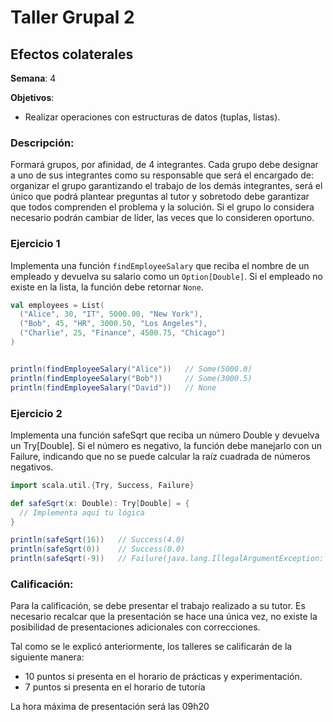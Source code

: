 # Taller Grupal  2
## Efectos colaterales

**Semana**: 4

**Objetivos**:

- Realizar operaciones con estructuras de datos (tuplas, listas).

### Descripción:

Formará grupos, por afinidad, de 4 integrantes. Cada grupo debe designar a uno de sus integrantes como su responsable que será el encargado de: organizar el grupo garantizando el trabajo de los demás integrantes, será el único que podrá plantear preguntas al tutor y sobretodo debe garantizar que todos comprenden el problema y la solución. Si el grupo lo considera necesario podrán cambiar de líder, las veces que lo consideren oportuno.

### Ejercicio 1
Implementa una función `findEmployeeSalary` que reciba el nombre de un empleado y devuelva su salario como un `Option[Double]`. Si el empleado no existe en la lista, la función debe retornar `None`.

```Scala
val employees = List(
  ("Alice", 30, "IT", 5000.00, "New York"),
  ("Bob", 45, "HR", 3000.50, "Los Angeles"),
  ("Charlie", 25, "Finance", 4500.75, "Chicago")
)


println(findEmployeeSalary("Alice"))   // Some(5000.0)
println(findEmployeeSalary("Bob"))     // Some(3000.5)
println(findEmployeeSalary("David"))   // None
```


### Ejercicio 2
Implementa una función safeSqrt que reciba un número Double y devuelva un Try[Double]. Si el número es negativo, la función debe manejarlo con un Failure, indicando que no se puede calcular la raíz cuadrada de números negativos.

```Scala
import scala.util.{Try, Success, Failure}

def safeSqrt(x: Double): Try[Double] = {
  // Implementa aquí tu lógica
}

println(safeSqrt(16))   // Success(4.0)
println(safeSqrt(0))    // Success(0.0)
println(safeSqrt(-9))   // Failure(java.lang.IllegalArgumentException: No se puede calcular la raíz cuadrada de un número negativo)
```

### Calificación:

Para la calificación, se debe presentar el trabajo realizado a su tutor. Es necesario recalcar que la presentación se hace una única vez, no existe la posibilidad de presentaciones adicionales con correcciones. 

Tal como se le explicó anteriormente, los talleres se calificarán de la siguiente manera:

- 10 puntos si presenta en el horario de prácticas y experimentación.
- 7 puntos si presenta en el horario de tutoría

La hora máxima de presentación será las 09h20